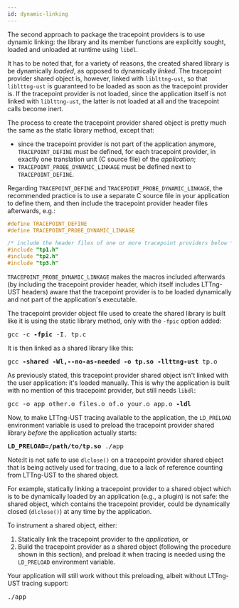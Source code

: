 ```yaml
---
id: dynamic-linking
---
```


The second approach to package the tracepoint providers is to use
dynamic linking: the library and its member functions are explicitly
sought, loaded and unloaded at runtime using `libdl`.

It has to be noted that, for a variety of reasons, the created shared
library is be dynamically _loaded_, as opposed to dynamically
_linked_. The tracepoint provider shared object is, however, linked
with `liblttng-ust`, so that `liblttng-ust` is guaranteed to be loaded
as soon as the tracepoint provider is. If the tracepoint provider is
not loaded, since the application itself is not linked with
`liblttng-ust`, the latter is not loaded at all and the tracepoint calls
become inert.

The process to create the tracepoint provider shared object is pretty
much the same as the static library method, except that:

  * since the tracepoint provider is not part of the application
    anymore, `TRACEPOINT_DEFINE` _must_ be defined, for each tracepoint
    provider, in exactly one translation unit (C source file) of the
    _application_;
  * `TRACEPOINT_PROBE_DYNAMIC_LINKAGE` must be defined next to
    `TRACEPOINT_DEFINE`.

Regarding `TRACEPOINT_DEFINE` and `TRACEPOINT_PROBE_DYNAMIC_LINKAGE`,
the recommended practice is to use a separate C source file in your
application to define them, and then include the tracepoint provider
header files afterwards, e.g.:

~~~ c
#define TRACEPOINT_DEFINE
#define TRACEPOINT_PROBE_DYNAMIC_LINKAGE

/* include the header files of one or more tracepoint providers below */
#include "tp1.h"
#include "tp2.h"
#include "tp3.h"
~~~

`TRACEPOINT_PROBE_DYNAMIC_LINKAGE` makes the macros included afterwards
(by including the tracepoint provider header, which itself includes
LTTng-UST headers) aware that the tracepoint provider is to be loaded
dynamically and not part of the application's executable.

The tracepoint provider object file used to create the shared library
is built like it is using the static library method, only with the
`-fpic` option added:

<pre class="term">
gcc -c <strong>-fpic</strong> -I. tp.c
</pre>

It is then linked as a shared library like this:

<pre class="term">
gcc <strong>-shared -Wl,--no-as-needed -o tp.so -llttng-ust</strong> tp.o
</pre>

As previously stated, this tracepoint provider shared object isn't
linked with the user application: it's loaded manually. This is
why the application is built with no mention of this tracepoint
provider, but still needs `libdl`:

<pre class="term">
gcc -o app other.o files.o of.o your.o app.o <strong>-ldl</strong>
</pre>

Now, to make LTTng-UST tracing available to the application, the
`LD_PRELOAD` environment variable is used to preload the tracepoint
provider shared library _before_ the application actually starts:

<pre class="term">
<strong>LD_PRELOAD=/path/to/tp.so</strong> ./app
</pre>

<div class="tip">
<p>
    <span class="t">Note:</span>It is not safe to use
    <code>dlclose()</code> on a tracepoint provider shared object that
    is being actively used for tracing, due to a lack of reference
    counting from LTTng-UST to the shared object.
</p>

<p>
    For example, statically linking a tracepoint provider to a
    shared object which is to be dynamically loaded by an application
    (e.g., a plugin) is not safe: the shared object, which contains the
    tracepoint provider, could be dynamically closed
    (<code>dlclose()</code>) at any time by the application.
</p>

<p>
    To instrument a shared object, either:
</p>

<ol>
    <li>
        Statically link the tracepoint provider to the
        <em>application</em>, or
    </li>
    <li>
        Build the tracepoint provider as a shared object (following
        the procedure shown in this section), and preload it when
        tracing is needed using the <code>LD_PRELOAD</code>
        environment variable.
    </li>
</ol>
</div>

Your application will still work without this preloading, albeit without
LTTng-UST tracing support:

<pre class="term">
./app
</pre>

